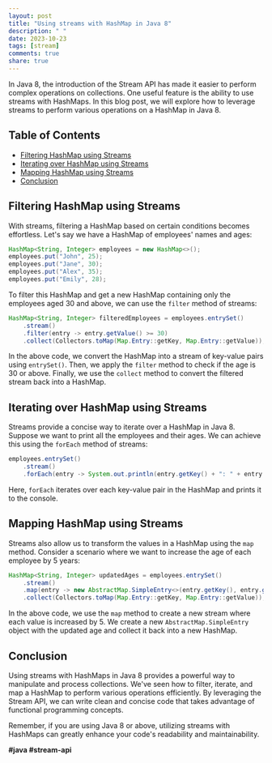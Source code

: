 ```yaml
---
layout: post
title: "Using streams with HashMap in Java 8"
description: " "
date: 2023-10-23
tags: [stream]
comments: true
share: true
---
```


In Java 8, the introduction of the Stream API has made it easier to perform complex operations on collections. One useful feature is the ability to use streams with HashMaps. In this blog post, we will explore how to leverage streams to perform various operations on a HashMap in Java 8.

## Table of Contents
- [Filtering HashMap using Streams](#filtering-hashmap-using-streams)
- [Iterating over HashMap using Streams](#iterating-over-hashmap-using-streams)
- [Mapping HashMap using Streams](#mapping-hashmap-using-streams)
- [Conclusion](#conclusion)

## Filtering HashMap using Streams

With streams, filtering a HashMap based on certain conditions becomes effortless. Let's say we have a HashMap of employees' names and ages:

```java
HashMap<String, Integer> employees = new HashMap<>();
employees.put("John", 25);
employees.put("Jane", 30);
employees.put("Alex", 35);
employees.put("Emily", 28);
```

To filter this HashMap and get a new HashMap containing only the employees aged 30 and above, we can use the `filter` method of streams:

```java
HashMap<String, Integer> filteredEmployees = employees.entrySet()
    .stream()
    .filter(entry -> entry.getValue() >= 30)
    .collect(Collectors.toMap(Map.Entry::getKey, Map.Entry::getValue));
```

In the above code, we convert the HashMap into a stream of key-value pairs using `entrySet()`. Then, we apply the `filter` method to check if the age is 30 or above. Finally, we use the `collect` method to convert the filtered stream back into a HashMap.

## Iterating over HashMap using Streams

Streams provide a concise way to iterate over a HashMap in Java 8. Suppose we want to print all the employees and their ages. We can achieve this using the `forEach` method of streams:

```java
employees.entrySet()
    .stream()
    .forEach(entry -> System.out.println(entry.getKey() + ": " + entry.getValue()));
```

Here, `forEach` iterates over each key-value pair in the HashMap and prints it to the console.

## Mapping HashMap using Streams

Streams also allow us to transform the values in a HashMap using the `map` method. Consider a scenario where we want to increase the age of each employee by 5 years:

```java
HashMap<String, Integer> updatedAges = employees.entrySet()
    .stream()
    .map(entry -> new AbstractMap.SimpleEntry<>(entry.getKey(), entry.getValue() + 5))
    .collect(Collectors.toMap(Map.Entry::getKey, Map.Entry::getValue));
```

In the above code, we use the `map` method to create a new stream where each value is increased by 5. We create a new `AbstractMap.SimpleEntry` object with the updated age and collect it back into a new HashMap.

## Conclusion

Using streams with HashMaps in Java 8 provides a powerful way to manipulate and process collections. We've seen how to filter, iterate, and map a HashMap to perform various operations efficiently. By leveraging the Stream API, we can write clean and concise code that takes advantage of functional programming concepts.

Remember, if you are using Java 8 or above, utilizing streams with HashMaps can greatly enhance your code's readability and maintainability.

**#java #stream-api**